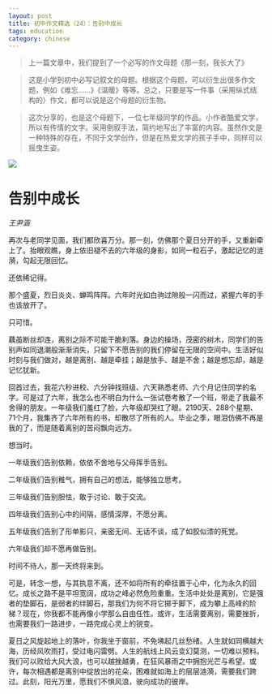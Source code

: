 ```yaml
---
layout: post
title: 初中作文精选（24）：告别中成长
tags: education
category: chinese
---
```


> 上一篇文章中，我们提到了一个必写的作文母题《那一刻，我长大了》

> 这是小学到初中必写记叙文的母题。根据这个母题，可以衍生出很多作文题，例如《难忘……》《温暖》等等。总之，只要是写一件事（采用纵式结构的）作文，都可以说是这个母题的衍生物。

> 这次分享的，也是这个母题下，一位七年级同学的作品。小作者酷爱文学，所以有传情的文字。采用倒叙手法，简约地写出了丰富的内容。虽然作文是一种特殊的存在，不同于文学创作，但是在热爱文学的孩子手中，同样可以摇曳生姿。

![](https://crsando.github.io/images/2024-12-18/export_bv7ab4f.png)

# 告别中成长

*王尹涵*

再次与老同学见面，我们都欣喜万分。那一刻，仿佛那个夏日分开的手，又重新牵上了。抬眼观瞧，身上依旧褪不去的六年级的身影，如同一粒石子，激起记忆的涟漪，勾起无限回忆。

还依稀记得。

那个盛夏，烈日炎炎、蝉鸣阵阵。六年时光如白驹过隙般一闪而过，紧握六年的手也该放开了。

只可惜。

藕虽断丝却连，离别之际不可能干脆利落。身边的操场，茂密的树木，同学们的告别声如同退潮般渐渐消失，只留下不愿告别的我们停留在无限的空间中。生活好似时刻与我们做对，越是离别、越是牵挂；越是放手、越是不舍；越是想忘却，越是记忆犹新。

回首过去，我花六秒进校、六分钟找班级、六天熟悉老师、六个月记住同学的名字。可是过了六年，我怎么也不明白为什么一张试卷考散了一个班，带走了我最不舍得的朋友。一年级我们羞红了脸，六年级却哭红了眼。2190天、288个星期、71个月，我集齐了六年所有的书，却散尽了所有的人。毕业之季，眼泪仿佛不再是我的了，而是随着离别的苦闷飘向远方。

想当时。

一年级我们告别依赖，依依不舍地与父母挥手告别。

二年级我们告别稚气，拥有自己的想法，能够独立思考。

三年级我们告别胆怯，敢于讨论、敢于交流。

四年级我们告别心中的间隔，感情深厚，不愿分离。

五年级我们告别了形单影只，亲密无间、无话不谈，成了如胶似漆的死党。

六年级我们却不愿再做告别。

时间不待人，那一天终将来到。

可是，转念一想，与其执意不离，还不如将所有的牵挂置于心中，化为永久的回忆。成长之路不是平坦宽阔，成功之峰必然危险重重。生活中处处是离别，它是强者的垫脚石，是弱者的绊脚石，那我们为何不将它掷于脚下，成为攀上高峰的阶梯？现在，你我都不能再像小学那么自由任性。或许，生活需要离别，需要挫折，也需要我们一路进步，一路完成心灵上的锐变。

夏日之风旋起地上的落叶，你我坐于窗前，不免坲起几丝愁绪。人生就如同横越大海，历经风吹雨打，受过电闪雷劈。人生的航线上风云变幻莫测，一切难以预料。我们可以败给大风大浪，也可以越挫越勇，在狂风暴雨之中拥抱光芒与希望。或许，每次相遇都是离别中绽放出的花朵，困难就如海上的层层涟漪，需要我们跨过。此刻，阳光万里，愿我们不惧风浪，驶向成功的彼岸。